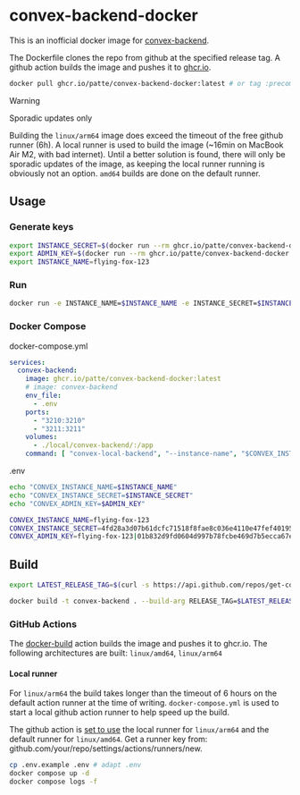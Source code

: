 # convex-backend-docker

This is an inofficial docker image for [convex-backend](https://github.com/get-convex/convex-backend).

The Dockerfile clones the repo from github at the specified release tag. A github action builds the image and pushes it to [ghcr.io](https://github.com/patte/convex-backend-docker/pkgs/container/convex-backend-docker).


```bash
docker pull ghcr.io/patte/convex-backend-docker:latest # or tag :precompiled-2024-09-02-64b5093
```

> [!WARNING]
> Sporadic updates only
> 
> Building the `linux/arm64` image does exceed the timeout of the free github runner (6h). A local runner is used to build the image (~16min on MacBook Air M2, with bad internet). Until a better solution is found, there will only be sporadic updates of the image, as keeping the local runner running is obviously not an option.
> `amd64` builds are done on the default runner.


## Usage

### Generate keys
    
```bash
export INSTANCE_SECRET=$(docker run --rm ghcr.io/patte/convex-backend-docker generate_secret) && \
export ADMIN_KEY=$(docker run --rm ghcr.io/patte/convex-backend-docker generate_key $INSTANCE_NAME $INSTANCE_SECRET | awk '/Admin Key:/{getline; print}') &&  \
export INSTANCE_NAME=flying-fox-123
```

### Run
```bash
docker run -e INSTANCE_NAME=$INSTANCE_NAME -e INSTANCE_SECRET=$INSTANCE_SECRET ghcr.io/patte/convex-backend-docker
```

### Docker Compose
docker-compose.yml
```yaml
services:
  convex-backend:
    image: ghcr.io/patte/convex-backend-docker:latest
    # image: convex-backend
    env_file:
      - .env
    ports:
      - "3210:3210"
      - "3211:3211"
    volumes:
      - ./local/convex-backend/:/app
    command: [ "convex-local-backend", "--instance-name", "$CONVEX_INSTANCE_NAME", "--instance-secret", "$CONVEX_INSTANCE_SECRET" ]
```

.env
```bash
echo "CONVEX_INSTANCE_NAME=$INSTANCE_NAME"
echo "CONVEX_INSTANCE_SECRET=$INSTANCE_SECRET"
echo "CONVEX_ADMIN_KEY=$ADMIN_KEY"

CONVEX_INSTANCE_NAME=flying-fox-123
CONVEX_INSTANCE_SECRET=4fd28a3d07b61dcfc71518f8fae8c036e4110e47fef40195ce805c110408cf21
CONVEX_ADMIN_KEY=flying-fox-123|01b832d9fd0604d997b78fcbe469d7b5ecca67edd02edd1f037f42a58275b556c74ad32fb72af4a17d5bbd01dcd86c3bc5
```

## Build

```bash
export LATEST_RELEASE_TAG=$(curl -s https://api.github.com/repos/get-convex/convex-backend/releases/latest | grep "tag_name" | cut -d\" -f4) && echo $LATEST_RELEASE_TAG

docker build -t convex-backend . --build-arg RELEASE_TAG=$LATEST_RELEASE_TAG
```


### GitHub Actions
The [docker-build](.github/workflows/docker-build.yml) action builds the image and pushes it to ghcr.io.
The following architectures are built: `linux/amd64`, `linux/arm64`

#### Local runner
For `linux/arm64` the build takes longer than the timeout of 6 hours on the default action runner at the time of writing. `docker-compose.yml` is used to start a local github action runner to help speed up the build.

The github action is [set to use](.github/workflows/docker-build.ymlL24) the local runner for `linux/arm64` and the default runner for `linux/amd64`. Get a runner key from: github.com/your/repo/settings/actions/runners/new.

```bash
cp .env.example .env # adapt .env
docker compose up -d
docker compose logs -f
```